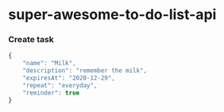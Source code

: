 # super-awesome-to-do-list-api

### Create task
```js
{
    "name": "Milk",
    "description": "remember the milk",
    "expiresAt": "2020-12-29",
    "repeat": "everyday",
    "reminder": true
}
```
